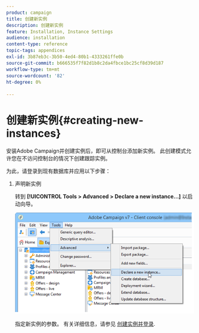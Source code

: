 ```yaml
---
product: campaign
title: 创建新实例
description: 创建新实例
feature: Installation, Instance Settings
audience: installation
content-type: reference
topic-tags: appendices
exl-id: 3b87eb3c-3b50-4ed4-80b1-4333261ffe0b
source-git-commit: b666535f7f82d1b8c2da4fbce1bc25cf8d39d187
workflow-type: tm+mt
source-wordcount: '82'
ht-degree: 0%

---
```


# 创建新实例{#creating-new-instances}



安装Adobe Campaign并创建实例后，即可从控制台添加新实例。 此创建模式允许您在不访问控制台的情况下创建跟踪实例。

为此，请登录到现有数据库并应用以下步骤：

1. 声明新实例

   转到 **[!UICONTROL Tools > Advanced > Declare a new instance...]** 以启动向导。

   ![](assets/s_ncs_install_declare_instance_menu.png)

   指定新实例的参数。 有关详细信息，请参见 [创建实例并登录](../../installation/using/creating-an-instance-and-logging-on.md).
